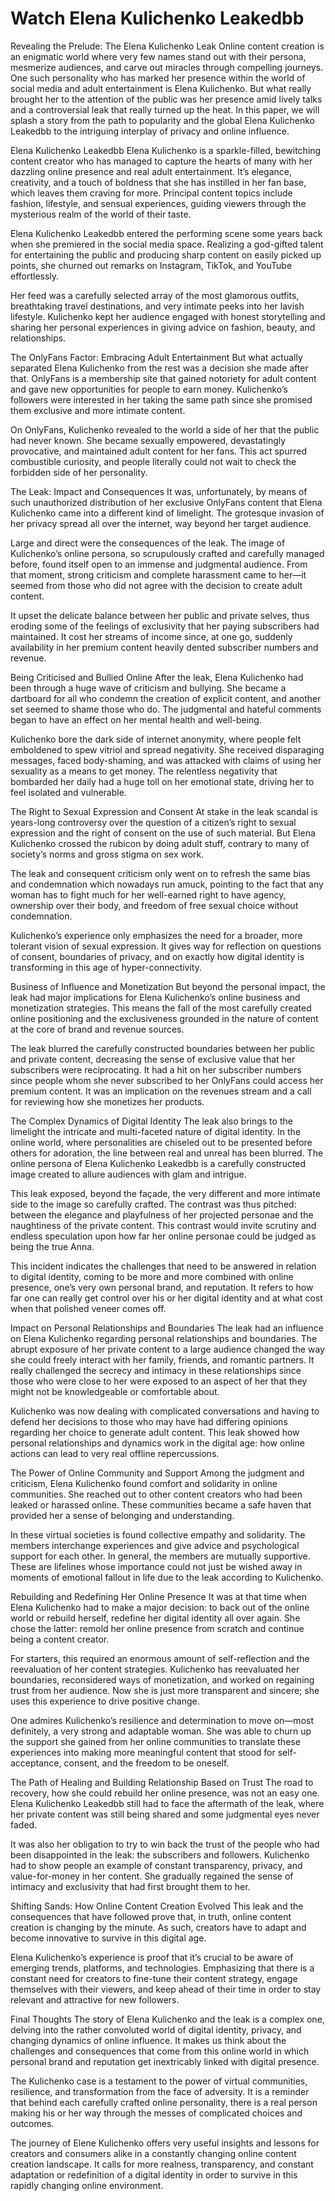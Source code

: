 <h1>Watch Elena Kulichenko Leakedbb</h1>

Revealing the Prelude: The Elena Kulichenko Leak
Online content creation is an enigmatic world where very few names stand out with their persona, mesmerize audiences, and carve out miracles through compelling journeys. One such personality who has marked her presence within the world of social media and adult entertainment is Elena Kulichenko. But what really brought her to the attention of the public was her presence amid lively talks and a controversial leak that really turned up the heat. In this paper, we will splash a story from the path to popularity and the global Elena Kulichenko Leakedbb to the intriguing interplay of privacy and online influence.

Elena Kulichenko Leakedbb
Elena Kulichenko is a sparkle-filled, bewitching content creator who has managed to capture the hearts of many with her dazzling online presence and real adult entertainment. It’s elegance, creativity, and a touch of boldness that she has instilled in her fan base, which leaves them craving for more. Principal content topics include fashion, lifestyle, and sensual experiences, guiding viewers through the mysterious realm of the world of their taste.


Elena Kulichenko Leakedbb entered the performing scene some years back when she premiered in the social media space. Realizing a god-gifted talent for entertaining the public and producing sharp content on easily picked up points, she churned out remarks on Instagram, TikTok, and YouTube effortlessly.

Her feed was a carefully selected array of the most glamorous outfits, breathtaking travel destinations, and very intimate peeks into her lavish lifestyle. Kulichenko kept her audience engaged with honest storytelling and sharing her personal experiences in giving advice on fashion, beauty, and relationships.

The OnlyFans Factor: Embracing Adult Entertainment
But what actually separated Elena Kulichenko from the rest was a decision she made after that. OnlyFans is a membership site that gained notoriety for adult content and gave new opportunities for people to earn money. Kulichenko’s followers were interested in her taking the same path since she promised them exclusive and more intimate content.


On OnlyFans, Kulichenko revealed to the world a side of her that the public had never known. She became sexually empowered, devastatingly provocative, and maintained adult content for her fans. This act spurred combustible curiosity, and people literally could not wait to check the forbidden side of her personality.

The Leak: Impact and Consequences
It was, unfortunately, by means of such unauthorized distribution of her exclusive OnlyFans content that Elena Kulichenko came into a different kind of limelight. The grotesque invasion of her privacy spread all over the internet, way beyond her target audience.


Large and direct were the consequences of the leak. The image of Kulichenko’s online persona, so scrupulously crafted and carefully managed before, found itself open to an immense and judgmental audience. From that moment, strong criticism and complete harassment came to her—it seemed from those who did not agree with the decision to create adult content.

It upset the delicate balance between her public and private selves, thus eroding some of the feelings of exclusivity that her paying subscribers had maintained. It cost her streams of income since, at one go, suddenly availability in her premium content heavily dented subscriber numbers and revenue.


Being Criticised and Bullied Online
After the leak, Elena Kulichenko had been through a huge wave of criticism and bullying. She became a dartboard for all who condemn the creation of explicit content, and another set seemed to shame those who do. The judgmental and hateful comments began to have an effect on her mental health and well-being.

Kulichenko bore the dark side of internet anonymity, where people felt emboldened to spew vitriol and spread negativity. She received disparaging messages, faced body-shaming, and was attacked with claims of using her sexuality as a means to get money. The relentless negativity that bombarded her daily had a huge toll on her emotional state, driving her to feel isolated and vulnerable.


The Right to Sexual Expression and Consent
At stake in the leak scandal is years-long controversy over the question of a citizen’s right to sexual expression and the right of consent on the use of such material. But Elena Kulichenko crossed the rubicon by doing adult stuff, contrary to many of society’s norms and gross stigma on sex work.

The leak and consequent criticism only went on to refresh the same bias and condemnation which nowadays run amuck, pointing to the fact that any woman has to fight much for her well-earned right to have agency, ownership over their body, and freedom of free sexual choice without condemnation.


Kulichenko’s experience only emphasizes the need for a broader, more tolerant vision of sexual expression. It gives way for reflection on questions of consent, boundaries of privacy, and on exactly how digital identity is transforming in this age of hyper-connectivity.

Business of Influence and Monetization
But beyond the personal impact, the leak had major implications for Elena Kulichenko’s online business and monetization strategies. This means the fall of the most carefully created online positioning and the exclusiveness grounded in the nature of content at the core of brand and revenue sources.

The leak blurred the carefully constructed boundaries between her public and private content, decreasing the sense of exclusive value that her subscribers were reciprocating. It had a hit on her subscriber numbers since people whom she never subscribed to her OnlyFans could access her premium content. It was an implication on the revenues stream and a call for reviewing how she monetizes her products.

The Complex Dynamics of Digital Identity
The leak also brings to the limelight the intricate and multi-faceted nature of digital identity. In the online world, where personalities are chiseled out to be presented before others for adoration, the line between real and unreal has been blurred. The online persona of Elena Kulichenko Leakedbb is a carefully constructed image created to allure audiences with glam and intrigue.

This leak exposed, beyond the façade, the very different and more intimate side to the image so carefully crafted. The contrast was thus pitched: between the elegance and playfulness of her projected personae and the naughtiness of the private content. This contrast would invite scrutiny and endless speculation upon how far her online personae could be judged as being the true Anna.


This incident indicates the challenges that need to be answered in relation to digital identity, coming to be more and more combined with online presence, one’s very own personal brand, and reputation. It refers to how far one can really get control over his or her digital identity and at what cost when that polished veneer comes off.

Impact on Personal Relationships and Boundaries
The leak had an influence on Elena Kulichenko regarding personal relationships and boundaries. The abrupt exposure of her private content to a large audience changed the way she could freely interact with her family, friends, and romantic partners. It really challenged the secrecy and intimacy in these relationships since those who were close to her were exposed to an aspect of her that they might not be knowledgeable or comfortable about.


Kulichenko was now dealing with complicated conversations and having to defend her decisions to those who may have had differing opinions regarding her choice to generate adult content. This leak showed how personal relationships and dynamics work in the digital age: how online actions can lead to very real offline repercussions.

The Power of Online Community and Support
Among the judgment and criticism, Elena Kulichenko found comfort and solidarity in online communities. She reached out to other content creators who had been leaked or harassed online. These communities became a safe haven that provided her a sense of belonging and understanding.

In these virtual societies is found collective empathy and solidarity. The members interchange experiences and give advice and psychological support for each other. In general, the members are mutually supportive. These are lifelines whose importance could not just be wished away in moments of emotional fallout in life due to the leak according to Kulichenko.

Rebuilding and Redefining Her Online Presence
It was at that time when Elena Kulichenko had to make a major decision: to back out of the online world or rebuild herself, redefine her digital identity all over again. She chose the latter: remold her online presence from scratch and continue being a content creator.

For starters, this required an enormous amount of self-reflection and the reevaluation of her content strategies. Kulichenko has reevaluated her boundaries, reconsidered ways of monetization, and worked on regaining trust from her audience. Now she is just more transparent and sincere; she uses this experience to drive positive change.


One admires Kulichenko’s resilience and determination to move on—most definitely, a very strong and adaptable woman. She was able to churn up the support she gained from her online communities to translate these experiences into making more meaningful content that stood for self-acceptance, consent, and the freedom to be oneself.

The Path of Healing and Building Relationship Based on Trust
The road to recovery, how she could rebuild her online presence, was not an easy one. Elena Kulichenko Leakedbb still had to face the aftermath of the leak, where her private content was still being shared and some judgmental eyes never faded.

It was also her obligation to try to win back the trust of the people who had been disappointed in the leak: the subscribers and followers. Kulichenko had to show people an example of constant transparency, privacy, and value-for-money in her content. She gradually regained the sense of intimacy and exclusivity that had first brought them to her.

Shifting Sands: How Online Content Creation Evolved
This leak and the consequences that have followed prove that, in truth, online content creation is changing by the minute. As such, creators have to adapt and become innovative to survive in this digital age.

Elena Kulichenko’s experience is proof that it’s crucial to be aware of emerging trends, platforms, and technologies. Emphasizing that there is a constant need for creators to fine-tune their content strategy, engage themselves with their viewers, and keep ahead of their time in order to stay relevant and attractive for new followers.

Final Thoughts
The story of Elena Kulichenko and the leak is a complex one, delving into the rather convoluted world of digital identity, privacy, and changing dynamics of online influence. It makes us think about the challenges and consequences that come from this online world in which personal brand and reputation get inextricably linked with digital presence.

The Kulichenko case is a testament to the power of virtual communities, resilience, and transformation from the face of adversity. It is a reminder that behind each carefully crafted online personality, there is a real person making his or her way through the messes of complicated choices and outcomes.


The journey of Elene Kulichenko offers very useful insights and lessons for creators and consumers alike in a constantly changing online content creation landscape. It calls for more realness, transparency, and constant adaptation or redefinition of a digital identity in order to survive in this rapidly changing online environment.
